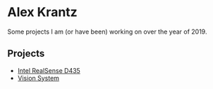 # Alex Krantz
Some projects I am (or have been) working on over the year of 2019.

## Projects
* [Intel RealSense D435](IntelRealsense/)
* [Vision System](2019Vision/)
